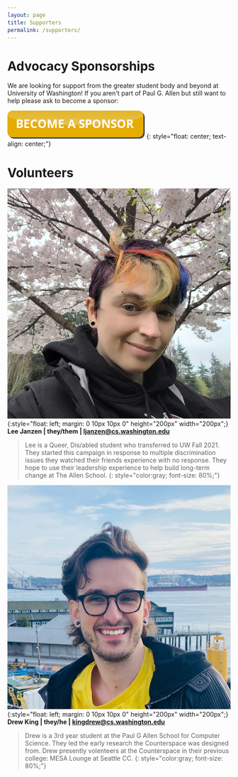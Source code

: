 ```yaml
---
layout: page
title: Supporters
permalink: /supporters/
---
```

<h1>Advocacy Sponsorships</h1>
 
We are looking for support from the greater student body and beyond at University of Washington! If you aren't part of Paul G. Allen but still want to help please ask to become a sponsor:

[![button to click to become a sponsor](/images/button_become-a-sponsor.png)](https://multiculturalmatrix.github.io/sponsorship/)
{: style="float: center; text-align: center;"}

<h1>Volunteers</h1>

![picture of androgenous light-skinned person in front of cherry blossoms with rainbow colored hair](/images/ljanzen.jpg){:style="float: left; margin: 0 10px 10px 0" height="200px" width="200px";}
**Lee Janzen | they/them | ljanzen@cs.washington.edu**

> Lee is a Queer, Dis/abled student who transferred to UW Fall 2021. They started this campaign in response to multiple discrimination issues they watched their friends experience with no response. They hope to use their leadership experience to help build long-term change at The Allen School.
{: style="color:gray; font-size: 80%;"}


![picture of androgenous light-skinned person in front of the Puget Sound with dark brown hair, smiling](/images/kingdrew.jpg){:style="float: left; margin: 0 10px 10px 0" height="200px" width="200px";}
**Drew King | they/he | kingdrew@cs.washington.edu**

> Drew is a 3rd year student at the Paul G Allen School for Computer Science. They led the early research the Counterspace was designed from. Drew presently volenteers at the Counterspace in their previous college: MESA Lounge at Seattle CC.
{: style="color:gray; font-size: 80%;"}

